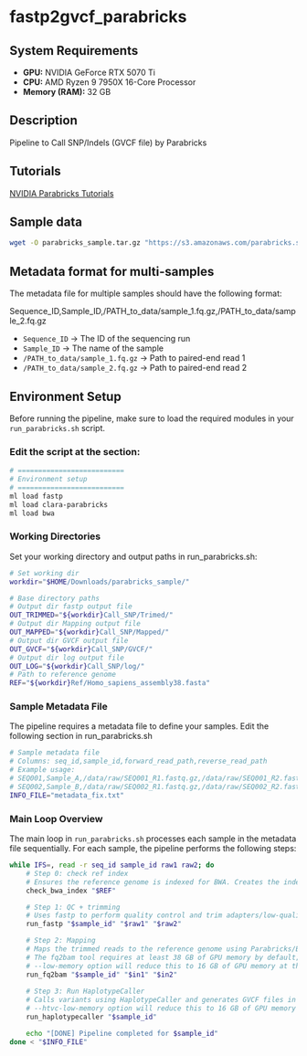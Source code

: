 # fastp2gvcf_parabricks
## System Requirements
- **GPU:** NVIDIA GeForce RTX 5070 Ti  
- **CPU:** AMD Ryzen 9 7950X 16-Core Processor  
- **Memory (RAM):** 32 GB

## Description
Pipeline to Call SNP/Indels (GVCF file) by Parabricks

## Tutorials
[NVIDIA Parabricks Tutorials](https://docs.nvidia.com/clara/parabricks/latest/tutorials.html)

## Sample data
```bash
wget -O parabricks_sample.tar.gz "https://s3.amazonaws.com/parabricks.sample/parabricks_sample.tar.gz" 
```

## Metadata format for multi-samples
The metadata file for multiple samples should have the following format:

Sequence_ID,Sample_ID,/PATH_to_data/sample_1.fq.gz,/PATH_to_data/sample_2.fq.gz

- `Sequence_ID` → The ID of the sequencing run  
- `Sample_ID` → The name of the sample  
- `/PATH_to_data/sample_1.fq.gz` → Path to paired-end read 1  
- `/PATH_to_data/sample_2.fq.gz` → Path to paired-end read 2

## Environment Setup

Before running the pipeline, make sure to load the required modules in your `run_parabricks.sh` script.

### Edit the script at the section:

```bash
# ==========================
# Environment setup
# ==========================
ml load fastp 
ml load clara-parabricks
ml load bwa
```

### Working Directories
Set your working directory and output paths in run_parabricks.sh:
```bash
# Set working dir
workdir="$HOME/Downloads/parabricks_sample/"

# Base directory paths
# Output dir fastp output file
OUT_TRIMMED="${workdir}Call_SNP/Trimed/"
# Output dir Mapping output file
OUT_MAPPED="${workdir}Call_SNP/Mapped/"
# Output dir GVCF output file
OUT_GVCF="${workdir}Call_SNP/GVCF/"
# Output dir log output file
OUT_LOG="${workdir}Call_SNP/log/"
# Path to reference genome
REF="${workdir}Ref/Homo_sapiens_assembly38.fasta"
```
### Sample Metadata File
The pipeline requires a metadata file to define your samples. Edit the following section in run_parabricks.sh
```bash
# Sample metadata file
# Columns: seq_id,sample_id,forward_read_path,reverse_read_path
# Example usage:
# SEQ001,Sample_A,/data/raw/SEQ001_R1.fastq.gz,/data/raw/SEQ001_R2.fastq.gz
# SEQ002,Sample_B,/data/raw/SEQ002_R1.fastq.gz,/data/raw/SEQ002_R2.fastq.gz
INFO_FILE="metadata_fix.txt"
```
### Main Loop Overview
The main loop in `run_parabricks.sh` processes each sample in the metadata file sequentially. For each sample, the pipeline performs the following steps:

```bash
while IFS=, read -r seq_id sample_id raw1 raw2; do
    # Step 0: check ref index
    # Ensures the reference genome is indexed for BWA. Creates the index if missing.
    check_bwa_index "$REF"

    # Step 1: QC + trimming
    # Uses fastp to perform quality control and trim adapters/low-quality bases. Output is saved in $OUT_TRIMMED.
    run_fastp "$sample_id" "$raw1" "$raw2"

    # Step 2: Mapping
    # Maps the trimmed reads to the reference genome using Parabricks/BWA. Output BAM files are saved in $OUT_MAPPED.
    # The fq2bam tool requires at least 38 GB of GPU memory by default; 
    # --low-memory option will reduce this to 16 GB of GPU memory at the cost of slower processing.
    run_fq2bam "$sample_id" "$in1" "$in2"
    
    # Step 3: Run HaplotypeCaller
    # Calls variants using HaplotypeCaller and generates GVCF files in $OUT_GVCF.
    # --htvc-low-memory option will reduce this to 16 GB of GPU memory
    run_haplotypecaller "$sample_id"

    echo "[DONE] Pipeline completed for $sample_id"
done < "$INFO_FILE"

